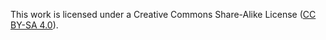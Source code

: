 This work is licensed under a Creative Commons Share-Alike License ([CC BY-SA 4.0](https://creativecommons.org/licenses/by-sa/4.0/)).
